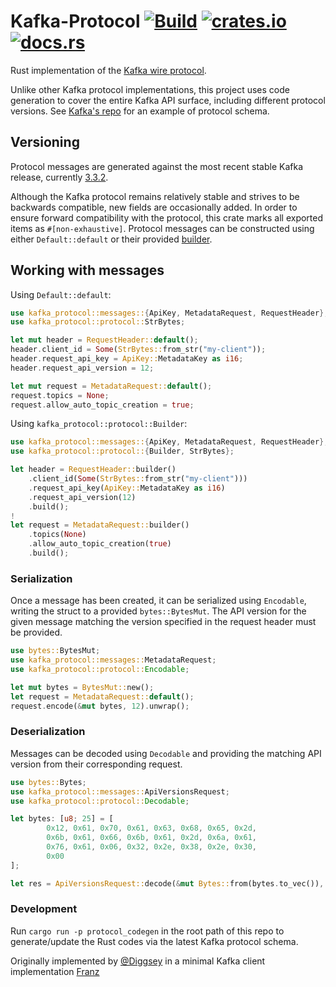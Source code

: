 # Kafka-Protocol [![Build](https://github.com/tychedelia/kafka-protocol-rs/actions/workflows/build-and-test.yml/badge.svg)](https://github.com/0x1991babe/kafka-protocol-rs/actions/workflows/build-and-test.yml) [![crates.io](https://img.shields.io/crates/v/kafka-protocol.svg)](https://crates.io/crates/kafka-protocol) [![docs.rs](https://img.shields.io/docsrs/kafka-protocol)](https://docs.rs/kafka-protocol)

Rust implementation of the [Kafka wire protocol](https://kafka.apache.org/protocol.html).

Unlike other Kafka protocol implementations, this project uses code generation to cover the entire Kafka API surface,
including different protocol versions. See [Kafka's repo](https://github.com/apache/kafka/blob/trunk/clients/src/main/resources/common/message)
for an example of protocol schema.

## Versioning

Protocol messages are generated against the most recent stable Kafka release, currently [3.3.2](https://github.com/apache/kafka/releases/tag/3.3.2).

Although the Kafka protocol remains relatively stable and strives to be backwards compatible, new fields are occasionally
added. In order to ensure forward compatibility with the protocol, this crate marks all exported items as `#[non-exhaustive]`.
Protocol messages can be constructed using either `Default::default` or their provided [builder](https://docs.rs/derive_builder/latest/derive_builder/).

## Working with messages

Using `Default::default`:

```rust
use kafka_protocol::messages::{ApiKey, MetadataRequest, RequestHeader};
use kafka_protocol::protocol::StrBytes;

let mut header = RequestHeader::default();
header.client_id = Some(StrBytes::from_str("my-client"));
header.request_api_key = ApiKey::MetadataKey as i16;
header.request_api_version = 12;

let mut request = MetadataRequest::default();
request.topics = None;
request.allow_auto_topic_creation = true;
```

Using `kafka_protocol::protocol::Builder`:

```rust
use kafka_protocol::messages::{ApiKey, MetadataRequest, RequestHeader};
use kafka_protocol::protocol::{Builder, StrBytes};

let header = RequestHeader::builder()
    .client_id(Some(StrBytes::from_str("my-client")))
    .request_api_key(ApiKey::MetadataKey as i16)
    .request_api_version(12)
    .build();
!
let request = MetadataRequest::builder()
    .topics(None)
    .allow_auto_topic_creation(true)
    .build();
```

### Serialization

Once a message has been created, it can be serialized using `Encodable`, writing
the struct to a provided `bytes::BytesMut`. The API version for the given message
matching the version specified in the request header must be provided.

```rust
use bytes::BytesMut;
use kafka_protocol::messages::MetadataRequest;
use kafka_protocol::protocol::Encodable;

let mut bytes = BytesMut::new();
let request = MetadataRequest::default();
request.encode(&mut bytes, 12).unwrap();
```

### Deserialization

Messages can be decoded using `Decodable` and providing the matching API version from their
corresponding request.

```rust
use bytes::Bytes;
use kafka_protocol::messages::ApiVersionsRequest;
use kafka_protocol::protocol::Decodable;

let bytes: [u8; 25] = [
        0x12, 0x61, 0x70, 0x61, 0x63, 0x68, 0x65, 0x2d,
        0x6b, 0x61, 0x66, 0x6b, 0x61, 0x2d, 0x6a, 0x61,
        0x76, 0x61, 0x06, 0x32, 0x2e, 0x38, 0x2e, 0x30,
        0x00
];

let res = ApiVersionsRequest::decode(&mut Bytes::from(bytes.to_vec()), 3).unwrap();
```

### Development

Run `cargo run -p protocol_codegen` in the root path of this repo to generate/update the Rust codes via the latest Kafka
protocol schema.

Originally implemented by
[@Diggsey](https://github.com/Diggsey) in a minimal Kafka client implementation [Franz](https://github.com/Diggsey/franz)
